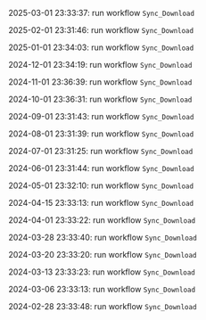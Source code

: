 2025-03-01 23:33:37: run workflow `Sync_Download` 

2025-02-01 23:31:46: run workflow `Sync_Download` 

2025-01-01 23:34:03: run workflow `Sync_Download` 

2024-12-01 23:34:19: run workflow `Sync_Download` 

2024-11-01 23:36:39: run workflow `Sync_Download` 

2024-10-01 23:36:31: run workflow `Sync_Download` 

2024-09-01 23:31:43: run workflow `Sync_Download` 

2024-08-01 23:31:39: run workflow `Sync_Download` 

2024-07-01 23:31:25: run workflow `Sync_Download` 

2024-06-01 23:31:44: run workflow `Sync_Download` 

2024-05-01 23:32:10: run workflow `Sync_Download` 

2024-04-15 23:33:13: run workflow `Sync_Download` 

2024-04-01 23:33:22: run workflow `Sync_Download` 

2024-03-28 23:33:40: run workflow `Sync_Download` 

2024-03-20 23:33:20: run workflow `Sync_Download` 

2024-03-13 23:33:23: run workflow `Sync_Download` 

2024-03-06 23:33:13: run workflow `Sync_Download` 

2024-02-28 23:33:48: run workflow `Sync_Download` 



